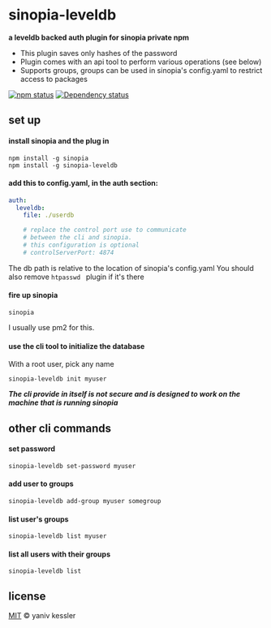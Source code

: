 # sinopia-leveldb

**a leveldb backed auth plugin for sinopia private npm**

- This plugin saves only hashes of the password
- Plugin comes with an api tool to perform various operations (see below)
- Supports groups, groups can be used in sinopia's config.yaml to restrict access to packages

[![npm status](http://img.shields.io/npm/v/sinopia-leveldb.svg?style=flat-square)](https://www.npmjs.org/package/sinopia-leveldb) [![Dependency status](https://img.shields.io/david/kessler/node-sinopia-leveldb.svg?style=flat-square)](https://david-dm.org/kessler/node-sinopia-leveldb)

## set up

#### install sinopia and the plug in
```
npm install -g sinopia
npm install -g sinopia-leveldb
```

#### add this to config.yaml, in the auth section:
```yaml
auth:
  leveldb:
    file: ./userdb

    # replace the control port use to communicate 
    # between the cli and sinopia.
    # this configuration is optional
    # controlServerPort: 4874
```
The db path is relative to the location of sinopia's config.yaml
You should also remove ```htpasswd ``` plugin if it's there

#### fire up sinopia
```
sinopia
```
I usually use pm2 for this. 

#### use the cli tool to initialize the database
With a root user, pick any name
```
sinopia-leveldb init myuser
```

***The cli provide in itself is not secure and is designed to work on the machine that is running sinopia***

## other cli commands

#### set password
```
sinopia-leveldb set-password myuser
```

#### add user to groups
```
sinopia-leveldb add-group myuser somegroup
```

#### list user's groups
```
sinopia-leveldb list myuser
```

#### list all users with their groups
```
sinopia-leveldb list
```

## license

[MIT](http://opensource.org/licenses/MIT) © yaniv kessler
